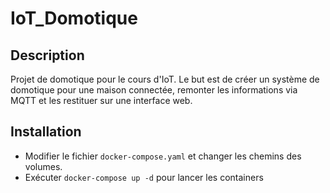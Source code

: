 # IoT_Domotique

## Description

Projet de domotique pour le cours d'IoT. Le but est de créer un système de domotique pour une maison connectée, remonter
les informations via MQTT et les restituer sur une interface web.

## Installation

- Modifier le fichier `docker-compose.yaml` et changer les chemins des volumes.
- Exécuter `docker-compose up -d` pour lancer les containers